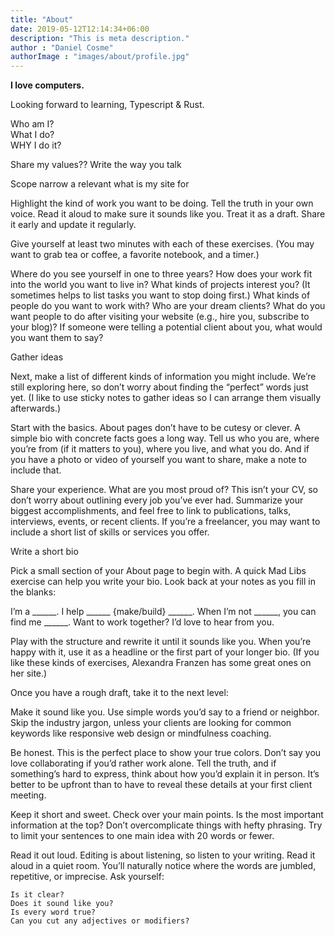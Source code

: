 ```yaml
---
title: "About"
date: 2019-05-12T12:14:34+06:00
description: "This is meta description."
author : "Daniel Cosme"
authorImage : "images/about/profile.jpg"
---
```

**I love computers.**

Looking forward to learning, Typescript & Rust.

Who am I?  
What I do?  
WHY I do it?  


Share my values??
Write the way you talk


Scope narrow a relevant
what is my site for


Highlight the kind of work you want to be doing.
Tell the truth in your own voice.
Read it aloud to make sure it sounds like you.
Treat it as a draft. Share it early and update it regularly.


Give yourself at least two minutes with each of these exercises. (You may want to grab tea or coffee, a favorite notebook, and a timer.)

Where do you see yourself in one to three years?
How does your work fit into the world you want to live in?
What kinds of projects interest you? (It sometimes helps to list tasks you want to stop doing first.)
What kinds of people do you want to work with? Who are your dream clients?
What do you want people to do after visiting your website (e.g., hire you, subscribe to your blog)?
If someone were telling a potential client about you, what would you want them to say?


Gather ideas

Next, make a list of different kinds of information you might include. We’re still exploring here, so don’t worry about finding the “perfect” words just yet. (I like to use sticky notes to gather ideas so I can arrange them visually afterwards.)

Start with the basics. About pages don’t have to be cutesy or clever. A simple bio with concrete facts goes a long way. Tell us who you are, where you’re from (if it matters to you), where you live, and what you do. And if you have a photo or video of yourself you want to share, make a note to include that.

Share your experience. What are you most proud of? This isn’t your CV, so don’t worry about outlining every job you’ve ever had. Summarize your biggest accomplishments, and feel free to link to publications, talks, interviews, events, or recent clients. If you’re a freelancer, you may want to include a short list of skills or services you offer.


Write a short bio

Pick a small section of your About page to begin with. A quick Mad Libs exercise can help you write your bio. Look back at your notes as you fill in the blanks:

I’m a ______.
I help ______ {make/build} ______.
When I’m not ______, you can find me ______.
Want to work together? I’d love to hear from you.

Play with the structure and rewrite it until it sounds like you. When you’re happy with it, use it as a headline or the first part of your longer bio. (If you like these kinds of exercises, Alexandra Franzen has some great ones on her site.)


Once you have a rough draft, take it to the next level:

Make it sound like you. Use simple words you’d say to a friend or neighbor. Skip the industry jargon, unless your clients are looking for common keywords like responsive web design or mindfulness coaching.

Be honest. This is the perfect place to show your true colors. Don’t say you love collaborating if you’d rather work alone. Tell the truth, and if something’s hard to express, think about how you’d explain it in person. It’s better to be upfront than to have to reveal these details at your first client meeting.

Keep it short and sweet. Check over your main points. Is the most important information at the top? Don’t overcomplicate things with hefty phrasing. Try to limit your sentences to one main idea with 20 words or fewer.

Read it out loud. Editing is about listening, so listen to your writing. Read it aloud in a quiet room. You’ll naturally notice where the words are jumbled, repetitive, or imprecise. Ask yourself:

    Is it clear?
    Does it sound like you?
    Is every word true?
    Can you cut any adjectives or modifiers?
